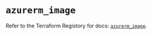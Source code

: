 # `azurerm_image`

Refer to the Terraform Registory for docs: [`azurerm_image`](https://registry.terraform.io/providers/hashicorp/azurerm/3.69.0/docs/resources/image).
